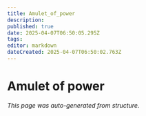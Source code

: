 ```yaml
---
title: Amulet_of_power
description: 
published: true
date: 2025-04-07T06:50:05.295Z
tags: 
editor: markdown
dateCreated: 2025-04-07T06:50:02.763Z
---
```


# Amulet of power

*This page was auto-generated from structure.*